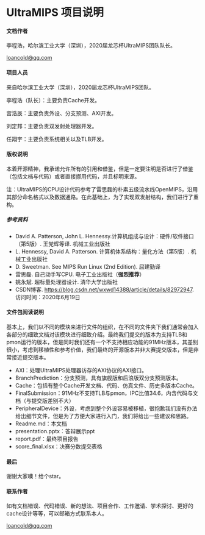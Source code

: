 # UltraMIPS 项目说明

#### 文档作者

李程浩，哈尔滨工业大学（深圳），2020届龙芯杯UltraMIPS团队队长。

loancold@qq.com

#### 项目人员

来自哈尔滨工业大学（深圳），2020届龙芯杯UltraMIPS团队。

李程浩（队长）：主要负责Cache开发。

宫浩辰：主要负责外设、分支预测、AXI开发。

刘定邦：主要负责双发射处理器开发。

任翔宇：主要负责系统相关以及TLB开发。

#### 版权说明

本着开源精神，我承诺允许所有的引用和借鉴，但是一定要注明是否进行了借鉴（包括文档与代码）或者直接挪用代码，并且标明来源。

注：UltraMIPS的CPU设计代码参考了雷思磊的朴素五级流水线OpenMIPS，沿用其部分命名格式以及数据通路。在此基础上，为了实现双发射结构，我们进行了重构。

##### 参考资料

- David A. Patterson, John L. Hennessy.计算机组成与设计：硬件/软件接口（第5版）. 王党辉等译. 机械工业出版社
- L. Hennessy, David A. Patterson. 计算机体系结构：量化方法（第5版）. 机械工业出版社
- D. Sweetman. See MIPS Run Linux (2nd Edition). 屈建勤译
- 雷思磊. 自己动手写CPU. 电子工业出版社（**强烈推荐**）
- 姚永斌. 超标量处理器设计. 清华大学出版社
- CSDN博客. https://blog.csdn.net/wxwd14388/article/details/82972947. 访问时间：2020年6月19日

#### 文件包阅读说明

基本上，我们以不同的模块来进行文件的组织，在不同的文件夹下我们通常会加入各部分的细致文档对该模块进行细致介绍。最终我们提交的版本为支持TLB和pmon运行的版本，但是同时我们还有一个不支持相应功能的91MHz版本，其差别很小，考虑到移植性和参考价值，我们最终的开源版本并非大赛提交版本，但是非常接近提交版本。

- AXI：处理UltraMIPS处理器访存的AXI协议的AXI接口。
- BranchPrediction：分支预测，具有旗舰版和后浪版双分支预测版本。
- Cache：包括有整个Cache开发文档、代码、仿真文件、历史多版本Cache。
- FinalSubmission：91MHz不支持TLB与pmon，IPC比值34.6，内含代码与文档（与提交版差别不大）
- PeripheralDevice：外设，考虑到整个外设容易被移植，很抱歉我们没有办法给出细节文件，但是为了方便大家进行入门，我们将给出一些建议和思路。
- Readme.md：本文档
- presentation.pptx：答辩展示ppt
- report.pdf：最终项目报告
- score_final.xlsx：决赛分数提交表格

#### 最后

谢谢大家噢！给个star。

#### 联系作者

如有文档错误、代码错误、新的想法、项目合作、工作邀请、学术探讨、更好的cache设计等等，可以邮箱方式联系本人。

loancold@qq.com


